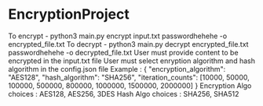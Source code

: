 # EncryptionProject

To encrypt - python3 main.py encrypt input.txt passwordhehehe -o encrypted_file.txt
To decrypt - python3 main.py decrypt encrypted_file.txt passwordhehehe -o decrypted_file.txt
User must provide content to be encrypted in the input.txt file
User must select enryption algorithm and hash algorithm in the config.json file
Example :
{
  "encryption_algorithm": "AES128",
  "hash_algorithm": "SHA256",
  "iteration_counts": [10000, 50000, 100000, 500000, 800000, 1000000, 1500000, 2000000]
}
Encryption Algo choices : AES128, AES256, 3DES
Hash Algo choices : SHA256, SHA512
